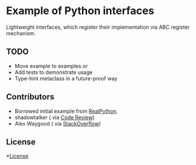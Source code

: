 Example of Python interfaces
============================

Lightweight interfaces, which register their implementation via ABC register mechanism.

TODO
----

* Move example to examples or
* Add tests to demonstrate usage
* Type-hint metaclass in a future-proof way

Contributors
------------

* Borrowed initial example from [RealPython](https://realpython.com/python-interface/).
* shadowtalker (
  via [Code Review](https://codereview.stackexchange.com/questions/268544/lightweight-interface-implementation-in-python-3-using-abstract-classes))
* Alex Waygood (
  via [StackOverflow](https://stackoverflow.com/questions/69417027/how-to-typecheck-class-with-method-inserted-by-metaclass-in-python))

License
-------

*[License](LICENSE)
